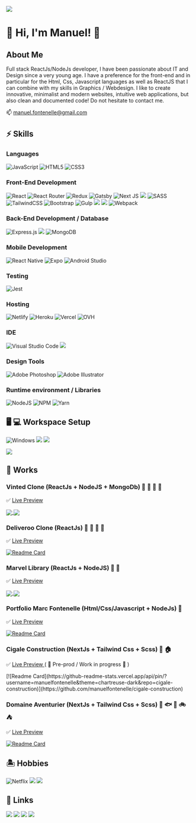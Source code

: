 ![](https://komarev.com/ghpvc/?username=your-github-manuelfontenelle&style=for-the-badge)

# 👋 Hi, I'm Manuel! 👋

## About Me

Full stack ReactJs/NodeJs developer, I have been passionate about IT and Design since a very young age.
I have a preference for the front-end and in particular for the Html, Css, Javascript languages ​​as well as ReactJS that I can combine with my skills in Graphics / Webdesign.
I like to create innovative, minimalist and modern websites, intuitive web applications, but also clean and documented code!
Do not hesitate to contact me.

📫 manuel.fontenelle@gmail.com

## :zap: Skills

### Languages
![JavaScript](https://img.shields.io/badge/javascript-%23323330.svg?style=for-the-badge&logo=javascript&logoColor=%23F7DF1E)
![HTML5](https://img.shields.io/badge/html5-%23E34F26.svg?style=for-the-badge&logo=html5&logoColor=white)
![CSS3](https://img.shields.io/badge/css3-%231572B6.svg?style=for-the-badge&logo=css3&logoColor=white)


### Front-End Development
![React](https://img.shields.io/badge/react-%2320232a.svg?style=for-the-badge&logo=react&logoColor=%2361DAFB)
![React Router](https://img.shields.io/badge/React_Router-CA4245?style=for-the-badge&logo=react-router&logoColor=white)
![Redux](https://img.shields.io/badge/redux-%23593d88.svg?style=for-the-badge&logo=redux&logoColor=white)
![Gatsby](https://img.shields.io/badge/Gatsby-%23663399.svg?style=for-the-badge&logo=gatsby&logoColor=white)
![Next JS](https://img.shields.io/badge/Next-black?style=for-the-badge&logo=next.js&logoColor=white)
<img src="https://img.shields.io/badge/Vite-B73BFE?style=for-the-badge&logo=vite&logoColor=FFD62E" />
![SASS](https://img.shields.io/badge/SASS-hotpink.svg?style=for-the-badge&logo=SASS&logoColor=white)
![TailwindCSS](https://img.shields.io/badge/tailwindcss-%2338B2AC.svg?style=for-the-badge&logo=tailwind-css&logoColor=white)
![Bootstrap](https://img.shields.io/badge/bootstrap-%23563D7C.svg?style=for-the-badge&logo=bootstrap&logoColor=white)
![Gulp](https://img.shields.io/badge/GULP-%23CF4647.svg?style=for-the-badge&logo=gulp&logoColor=white)
<img src="https://img.shields.io/badge/Stripe-626CD9?style=for-the-badge&logo=Stripe&logoColor=white" />
<img src="https://img.shields.io/badge/Font_Awesome-339AF0?style=for-the-badge&logo=fontawesome&logoColor=white" />
![Webpack](https://img.shields.io/badge/webpack-%238DD6F9.svg?style=for-the-badge&logo=webpack&logoColor=black)



### Back-End Development / Database
![Express.js](https://img.shields.io/badge/express.js-%23404d59.svg?style=for-the-badge&logo=express&logoColor=%2361DAFB)
<img src="https://img.shields.io/badge/Postman-FF6C37?style=for-the-badge&logo=Postman&logoColor=white" />
![MongoDB](https://img.shields.io/badge/MongoDB-%234ea94b.svg?style=for-the-badge&logo=mongodb&logoColor=white)

### Mobile Development
![React Native](https://img.shields.io/badge/react_native-%2320232a.svg?style=for-the-badge&logo=react&logoColor=%2361DAFB)
![Expo](https://img.shields.io/badge/expo-1C1E24?style=for-the-badge&logo=expo&logoColor=#D04A37)
![Android Studio](https://img.shields.io/badge/Android%20Studio-3DDC84.svg?style=for-the-badge&logo=android-studio&logoColor=white)

### Testing
![Jest](https://img.shields.io/badge/-jest-%23C21325?style=for-the-badge&logo=jest&logoColor=white)

### Hosting
![Netlify](https://img.shields.io/badge/netlify-%23000000.svg?style=for-the-badge&logo=netlify&logoColor=#00C7B7)
![Heroku](https://img.shields.io/badge/heroku-%23430098.svg?style=for-the-badge&logo=heroku&logoColor=white)
![Vercel](https://img.shields.io/badge/vercel-%23000000.svg?style=for-the-badge&logo=vercel&logoColor=white)
![OVH](https://img.shields.io/badge/ovh-%23123F6D.svg?style=for-the-badge&logo=ovh&logoColor=#123F6D)

### IDE
![Visual Studio Code](https://img.shields.io/badge/Visual%20Studio%20Code-0078d7.svg?style=for-the-badge&logo=visual-studio-code&logoColor=white)
<img src="https://img.shields.io/badge/sublime_text-%23575757.svg?&style=for-the-badge&logo=sublime-text&logoColor=important" />

### Design Tools
![Adobe Photoshop](https://img.shields.io/badge/adobe%20photoshop-%2331A8FF.svg?style=for-the-badge&logo=adobe%20photoshop&logoColor=white)
![Adobe Illustrator](https://img.shields.io/badge/adobe%20illustrator-%23FF9A00.svg?style=for-the-badge&logo=adobe%20illustrator&logoColor=white)

### Runtime environment / Libraries
![NodeJS](https://img.shields.io/badge/node.js-6DA55F?style=for-the-badge&logo=node.js&logoColor=white)
![NPM](https://img.shields.io/badge/NPM-%23000000.svg?style=for-the-badge&logo=npm&logoColor=white)
![Yarn](https://img.shields.io/badge/yarn-%232C8EBB.svg?style=for-the-badge&logo=yarn&logoColor=white)


## :desktop_computer: :computer: Workspace Setup
![Windows](https://img.shields.io/badge/Windows-0078D6?style=for-the-badge&logo=windows&logoColor=white)
<img src="https://img.shields.io/badge/NVIDIA-RTX_3060-76B900?style=for-the-badge&logo=nvidia&logoColor=white" />
<img src="https://img.shields.io/badge/Intel-Core_i7_10th-0071C5?style=for-the-badge&logo=intel&logoColor=white" />

<img src="https://img.shields.io/badge/Windows-DELL_XPS_15-0078D6?style=for-the-badge&logo=windows&logoColor=white" />





## :briefcase: Works

### Vinted Clone (ReactJs + NodeJS + MongoDb) :dress: :jeans: :tshirt: :handbag: 
:white_check_mark: 
<a href="https://vinted-frontend-manuelf.netlify.app/" target="_blank">
 Live Preview
</a>

<a href="https://github.com/manuelfontenelle/vinted-frontend-manuelf">
  <img align="center" src="https://github-readme-stats.vercel.app/api/pin/?username=manuelfontenelle&theme=chartreuse-dark&repo=vinted-frontend-manuelf" />
</a>
<a href="https://github.com/manuelfontenelle/vinted-backend-manuelf">
  <img align="center" src="https://github-readme-stats.vercel.app/api/pin/?username=manuelfontenelle&theme=chartreuse-dark&repo=vinted-backend-manuelf" />
</a>



 
### Deliveroo Clone (ReactJs) :hamburger: :pizza: :sushi: :poultry_leg:
:white_check_mark: 
<a href="https://deliveroo-frontend-manuelf.netlify.app/" target="_blank">
 Live Preview
</a>

[![Readme Card](https://github-readme-stats.vercel.app/api/pin/?username=manuelfontenelle&theme=chartreuse-dark&repo=deliveroo-frontend)](https://github.com/manuelfontenelle/deliveroo-frontend)

### Marvel Library (ReactJs + NodeJS) :superhero: :robot:
:white_check_mark: 
<a href="https://marvel-manuelf.netlify.app/" target="_blank">
 Live Preview
</a>

<a href="https://github.com/manuelfontenelle/marvel-front-end">
  <img align="center" src="https://github-readme-stats.vercel.app/api/pin/?username=manuelfontenelle&theme=chartreuse-dark&repo=marvel-front-end" />
</a>
<a href="https://github.com/manuelfontenelle/marvel-back-end">
  <img align="center" src="https://github-readme-stats.vercel.app/api/pin/?username=manuelfontenelle&theme=chartreuse-dark&repo=marvel-back-end" />
</a>


### Portfolio Marc Fontenelle (Html/Css/Javascript + NodeJs) :art:
:white_check_mark: 
<a href="https://www.marc-fontenelle.com/" target="_blank">
 Live Preview
</a>

[![Readme Card](https://github-readme-stats.vercel.app/api/pin/?username=manuelfontenelle&theme=chartreuse-dark&repo=marc-fontenelle.com)](https://github.com/manuelfontenelle/marc-fontenelle.com)

### Cigale Construction (NextJs + Tailwind Css + Scss) :construction_worker: :house:
:white_check_mark: 
<a href="https://cigale-construction.netlify.app/" target="_blank">
 Live Preview
</a> ( :construction: Pre-prod / Work in progress :construction: )

<div class="repo-card" data-repo="manuelfontenelle/cigale-construction" data-theme="dark-theme"></div>
[![Readme Card](https://github-readme-stats.vercel.app/api/pin/?username=manuelfontenelle&theme=chartreuse-dark&repo=cigale-construction)](https://github.com/manuelfontenelle/cigale-construction)


### Domaine Aventurier (NextJs + Tailwind Css + Scss) :bear: :fish: :evergreen_tree: :bike: :tent:
:white_check_mark: 
<a href="https://domaine-aventurier-i18n.vercel.app/" target="_blank">
 Live Preview
</a>

[![Readme Card](https://github-readme-stats.vercel.app/api/pin/?username=manuelfontenelle&theme=chartreuse-dark&repo=domaine-aventurier-i18n)](https://github.com/manuelfontenelle/domaine-aventurier-i18n)



## :desert_island: Hobbies
![Netflix](https://img.shields.io/badge/Netflix-E50914?style=for-the-badge&logo=netflix&logoColor=white)
<img src="https://img.shields.io/badge/Counter_Strike-000000?style=for-the-badge&logo=counter-strike&logoColor=white" />
<img src="https://img.shields.io/badge/Twitch-9146FF?style=for-the-badge&logo=twitch&logoColor=white" />




## :link: Links

  <a href="https://www.linkedin.com/in/manuel-fontenelle-b406b563/"><img src="https://img.shields.io/badge/linkedin-%230077B5.svg?style=for-the-badge&logo=linkedin&logoColor=white" /></a>
    <a href="https://drive.google.com/file/d/10Fr1DN79VqqNUJpDnpbO07FXn_NKBM_0/view?usp=sharing"><img src="https://camo.githubusercontent.com/1703529ec72a87cde0bb2cd12c4c6ecf9d939483be1faba6a31629e1e4d6e51b/68747470733a2f2f696d672e736869656c64732e696f2f62616467652f526573756d652d3432383546343f7374796c653d666f722d7468652d6261646765266c6f676f3d726561642d7468652d646f6373266c6f676f436f6c6f723d7768697465" /></a>
  <a href="https://github.com/manuelfontenelle"><img src="https://img.shields.io/badge/github-%23121011.svg?style=for-the-badge&logo=github&logoColor=white" /></a>
 <a href="mailto:manuel.fontenelle@gmail.com"><img src="https://img.shields.io/badge/Gmail-D14836?style=for-the-badge&logo=gmail&logoColor=white" /></a>

 
 



<!--

- 🔭 I’m currently working on ...
- 🌱 I’m currently learning ...
- 👯 I’m looking to collaborate on ...
- 🤔 I’m looking for help with ...
- 💬 Ask me about ...
- 📫 How to reach me: ...
- 😄 Pronouns: ...
- ⚡ Fun fact: ...

 <img src="https://camo.githubusercontent.com/1703529ec72a87cde0bb2cd12c4c6ecf9d939483be1faba6a31629e1e4d6e51b/68747470733a2f2f696d672e736869656c64732e696f2f62616467652f526573756d652d3432383546343f7374796c653d666f722d7468652d6261646765266c6f676f3d726561642d7468652d646f6373266c6f676f436f6c6f723d7768697465" />

 <img src="https://img.shields.io/badge/website-000000?style=for-the-badge&logo=About.me&logoColor=white" />
 <img src="https://camo.githubusercontent.com/ab72ae5db00243ec4f11facf797aa36886b029012a99146e3ab955cde788b878/68747470733a2f2f696d672e736869656c64732e696f2f62616467652f506f7274666f6c696f2d3533343066663f7374796c653d666f722d7468652d6261646765266c6f676f3d476f6f676c652d6368726f6d65266c6f676f436f6c6f723d7768697465" />


<img src="https://visitor-badge-reloaded.herokuapp.com/badge?page_id=<manuelfontenelle&color=275992&lcolor=0d3867&style=for-the-badge&logo=Github&text=views" />
<img  src="https://github-readme-stats.vercel.app/api/top-langs/?username=manuelfontenelle&layout=compact&theme=dark"/>
<img align="left" width="47%" src="https://github-readme-stats.vercel.app/api?username=manuelfontenelle&show_icons=true&theme=dark"/>
![Visitor Count](https://profile-counter.glitch.me/manuelfontenelle/count.svg)
# Hi there 👋

[![Anurag's GitHub stats](https://github-readme-stats.vercel.app/api?username=manuelfontenelle&show_icons=true&theme=dark)](https://github.com/manuelfontenelle)

[![Top Langs](https://github-readme-stats.vercel.app/api/top-langs/?username=manuelfontenelle&layout=compact&theme=dark)](https://github.com/manuelfontenelle)



[![Anurag's GitHub stats](https://github-readme-stats.vercel.app/api?username=manuelfontenelle&show_icons=true&theme=chartreuse-dark)](https://github.com/manuelfontenelle)

[![Top Langs](https://github-readme-stats.vercel.app/api/top-langs/?username=manuelfontenelle&langs_count=5)](https://github.com/manuelfontenelle)

[![Readme Card](https://github-readme-stats.vercel.app/api/pin/?username=anuraghazra&repo=github-readme-stats)](https://github.com/anuraghazra/github-readme-stats)

<a href="https://github.com/anuraghazra/github-readme-stats">
  <img align="center" src="https://github-readme-stats.vercel.app/api/pin/?username=anuraghazra&repo=github-readme-stats" />
</a>
<a href="https://github.com/anuraghazra/convoychat">
  <img align="center" src="https://github-readme-stats.vercel.app/api/pin/?username=anuraghazra&repo=convoychat" />
</a>

[![Anurag's GitHub stats](https://github-readme-stats.vercel.app/api?username=manuelfontenelle&show_icons=true&theme=tokyonight)](https://github.com/manuelfontenelle)

[![Top Langs](https://github-readme-stats.vercel.app/api/top-langs/?username=manuelfontenelle&layout=compact)](https://github.com/manuelfontenelle)

**manuelfontenelle/manuelfontenelle** is a ✨ _special_ ✨ repository because its `README.md` (this file) appears on your GitHub profile.

Here are some ideas to get you started:

- 🔭 I’m currently working on ...
- 🌱 I’m currently learning ...
- 👯 I’m looking to collaborate on ...
- 🤔 I’m looking for help with ...
- 💬 Ask me about ...
- 📫 How to reach me: ...
- 😄 Pronouns: ...
- ⚡ Fun fact: ...
-->
